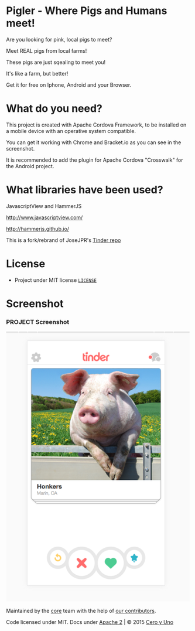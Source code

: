 # Pigler - Where Pigs and Humans meet!

Are you looking for pink, local pigs to meet?

Meet REAL pigs from local farms! 
            
   These pigs are just sqealing to meet you!

It's like a farm, but better! 

Get it for free on Iphone, Android and your Browser.

# What do you need?

This project is created with Apache Cordova Framework, to be installed on a mobile device with an operative system compatible.

You can get it working with Chrome and Bracket.io as you can see in the screenshot.

It is recommended to add the plugin for Apache Cordova "Crosswalk" for the Android project.

# What libraries have been used?

JavascriptView and HammerJS

http://www.javascriptview.com/

http://hammerjs.github.io/

This is a fork/rebrand of JoseJPR's [Tinder repo](https://github.com/JoseJPR/Tinder)
# License

* Project under MIT license [`LICENSE`](LICENSE)

# Screenshot

### PROJECT Screenshot

![PROJECT Screenshot](https://github.com/mcscope/Pigler/raw/master/screenshots/screenshot.png)

Maintained by the <a href="https://github.com/JoseJPR/Tinder/network/members" target="_blank">core</a> team with the help of <a href="https://github.com/JoseJPR/Tinder/graphs/contributors" target="_blank">our contributors</a>.

Code licensed under MIT. Docs under <a href="https://tldrlegal.com/license/apache-license-2.0-(apache-2.0)" target="_blank">Apache 2</a> | © 2015 <a href="http://www.ceroyuno.es/" target="_blank">Cero y Uno</a>
